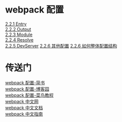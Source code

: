 <!--
 * @Descripttion: webpack 配置章节
 * @version:
 * @Author: cholee
 * @Date: 2020-08-20 17:48:07
 * @LastEditors: cholee
 * @LastEditTime: 2020-08-25 15:09:08
-->

# webpack 配置

[2.2.1 Entry](Entry.md)  
[2.2.2 Output](Output.md)  
[2.2.3 Module](Module.md)  
[2.2.4 Resolve](Resolve.md)  
[2.2.5 DevServer](DevServer.md)
[2.2.6 其他配置](Other.md)
[2.2.6 如何整体配置结构](Config.md)

# 传送门

[webpack 配置-简书](https://www.jianshu.com/p/78e4815889e1)  
[webpack 配置-博客园](https://www.cnblogs.com/aizai846/p/11497508.html)  
[webpack 配置-菜鸟教程](https://www.runoob.com/w3cnote/webpack-tutorial.html)  
[webpack 中文网](https://www.webpackjs.com)  
[webpack 中文文档](http://webpack.html.cn/)  
[webpack 中文指南](https://www.w3cschool.cn/webpackguide/)
